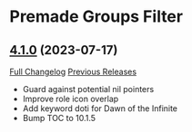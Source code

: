 # Premade Groups Filter

## [4.1.0](https://github.com/0xbs/premade-groups-filter/tree/4.1.0) (2023-07-17)
[Full Changelog](https://github.com/0xbs/premade-groups-filter/compare/4.0.4...4.1.0) [Previous Releases](https://github.com/0xbs/premade-groups-filter/releases)

- Guard against potential nil pointers  
- Improve role icon overlap  
- Add keyword doti for Dawn of the Infinite  
- Bump TOC to 10.1.5  
